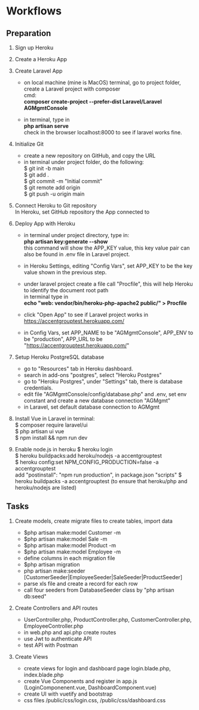 # Workflows
## Preparation

1. Sign up Heroku

2. Create a Heroku App

3. Create Laravel App
   - on local machine (mine is MacOS) terminal, go to project folder, create a Laravel project with composer <br>
   cmd: <br>
   <b>composer create-project --prefer-dist Laravel/Laravel AGMgmtConsole</b>
  
   - in terminal, type in <br>
     <b>php artisan serve</b> <br>
     check in the browser localhost:8000 to see if laravel works fine.
 
4. Initialize Git <br>
   - create a new repository on GitHub, and copy the URL
   - in terminal under project folder, do the following: <br>
     $ git init -b main <br>
     $ git add . <br>
     $ git commit -m "Initial commit" <br>
     $ git remote add origin <URL> <br>
     $ git push -u origin main <br>

5. Connect Heroku to Git repository <br>
   In Heroku, set GitHub repository the App connected to

6. Deploy App with Heroku
   - in terminal under project directory, type in: <br>
   <b>php artisan key:generate --show</b> <br>
   this command will show the APP_KEY value, this key value pair can also be found in .env file in Laravel project. <br>
   
   - in Heroku Settings, editing "Config Vars", set APP_KEY to be the key value shown in the previous step. <br>
   - under laravel project create a file call "Procfile", this will help Heroku to identify the document root path <br>
     in terminal type in <br>
     <b>echo "web: vendor/bin/heroku-php-apache2 public/" > Procfile</b> <br>
   - click "Open App" to see if Laravel project works in https://accentgrouptest.herokuapp.com/ <br>
   - in Config Vars, set APP_NAME to be "AGMgmtConsole", APP_ENV to be "production", APP_URL to be "https://accentgrouptest.herokuapp.com/" <br>

7. Setup Heroku PostgreSQL database
   - go to "Resources" tab in Heroku dashboard. 
   - search in add-ons "postgres", select "Heroku Postgres"
   - go to "Heroku Postgres", under "Settings" tab, there is database credentials.
   - edit file "AGMgmtConsole/config/database.php" and .env, set env constant and create a new database connection "AGMgmt"
   - in Laravel, set default database connection to AGMgmt
  
7. Install Vue in Laravel
   in terminal: <br>
   $ composer require laravel/ui <br>
   $ php artisan ui vue <br>
   $ npm install && npm run dev <br>

8. Enable node.js in heroku
   $ heroku login <br>
   $ heroku buildpacks:add heroku/nodejs -a accentgrouptest <br>
   $ heroku config:set NPM_CONFIG_PRODUCTION=false -a accentgrouptest <br>
   add "postinstall": "npm run production", in package.json "scripts"
   $ heroku buildpacks -a accentgrouptest (to ensure that heroku/php and heroku/nodejs are listed)
   
## Tasks

1. Create models, create migrate files to create tables, import data  
   - $php artisan make:model Customer -m
   - $php artisan make:model Sale -m
   - $php artisan make:model Product -m
   - $php artisan make:model Employee -m
   - define columns in each migration file
   - $php artisan migration
   - php artisan make:seeder [CustomerSeeder|EmployeeSeeder|SaleSeeder|ProductSeeder]
   - parse xls file and create a record for each row
   - call four seeders from DatabaseSeeder class by "php artisan db:seed"

2. Create Controllers and API routes
   - UserController.php, ProductController.php, CustomerController.php, EmployeeController.php
   - in web.php and api.php create routes
   - use Jwt to authenticate API 
   - test API with Postman
    
3. Create Views
   - create views for login and dashboard page login.blade.php, index.blade.php
   - create Vue Components and register in app.js (LoginComponenent.vue, DashboardComponent.vue)
   - create UI with vuetify and bootstrap
   - css files /public/css/login.css, /public/css/dashboard.css
